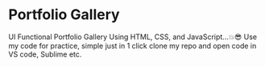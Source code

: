# Portfolio Gallery
 
UI Functional Portfolio Gallery Using HTML, CSS, and JavaScript...💥😎 Use my code for practice, simple just in 1 click clone my repo and open code in VS code, Sublime etc.
